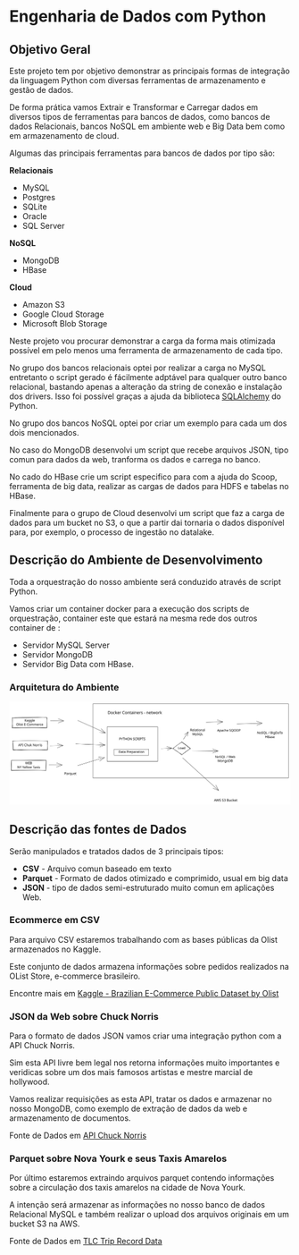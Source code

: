 # Engenharia de Dados com Python

## Objetivo Geral

Este projeto tem por objetivo demonstrar as principais formas de integração da linguagem Python com diversas ferramentas de armazenamento e gestão de dados. 

De forma prática vamos Extrair e Transformar e Carregar dados em diversos tipos de ferramentas para bancos de dados, como bancos de dados Relacionais, bancos NoSQL em ambiente web e Big Data bem como em armazenamento de cloud.

Algumas das principais ferramentas para bancos de dados por tipo são:

**Relacionais**
- MySQL
- Postgres
- SQLite
- Oracle
- SQL Server

**NoSQL**
- MongoDB
- HBase

**Cloud**
- Amazon S3
- Google Cloud Storage
- Microsoft Blob Storage

Neste projeto vou procurar demonstrar a carga da forma mais otimizada possível em pelo menos uma ferramenta de armazenamento de cada tipo.

No grupo dos bancos relacionais optei por realizar a carga no MySQL entretanto o script gerado é fácilmente adptável para qualquer outro banco relacional, bastando apenas a alteração da string de conexão e instalação dos drivers. Isso foi possível graças a ajuda da biblioteca [SQLAlchemy](https://www.sqlalchemy.org/) do Python.

No grupo dos bancos NoSQL optei por criar um exemplo para cada um dos dois mencionados. 

No caso do MongoDB desenvolvi um script que recebe arquivos JSON, tipo comun para dados da web, tranforma os dados e carrega no banco. 

No cado do HBase crie um script especifico para com a ajuda do Scoop, ferramenta de big data, realizar as cargas de dados para HDFS e tabelas no HBase.

Finalmente para o grupo de Cloud desenvolvi um script que faz a carga de dados para um bucket no S3, o que a partir dai tornaria o dados disponível para, por exemplo, o processo de ingestão no datalake.

## Descrição do Ambiente de Desenvolvimento

Toda a orquestração do nosso ambiente será conduzido através de script Python. 

Vamos criar um container docker para a execução dos scripts de orquestração, container este que estará na mesma rede dos outros container de :

- Servidor MySQL Server
- Servidor MongoDB
- Servidor Big Data com HBase.

### Arquitetura do Ambiente

![](./img/arquiteura.svg)


## Descrição das fontes de Dados

Serão manipulados e tratados dados de 3 principais tipos:
- **CSV** - Arquivo comun baseado em texto
- **Parquet** - Formato de dados otimizado e comprimido, usual em big data
- **JSON** - tipo de dados semi-estruturado muito comun em aplicações Web.

### Ecommerce em CSV

Para arquivo CSV estaremos trabalhando com as bases públicas da Olist armazenados no Kaggle. 

Este conjunto de dados armazena informações sobre pedidos realizados na OList Store, e-commerce brasileiro. 

Encontre mais em [Kaggle - Brazilian E-Commerce Public Dataset by Olist ](https://www.kaggle.com/datasets/olistbr/brazilian-ecommerce/download)

### JSON da Web sobre Chuck Norris

Para o formato de dados JSON vamos criar uma integração python com a API Chuck Norris. 

Sim esta API livre bem legal nos retorna informações muito importantes e veridicas sobre um dos mais famosos artistas e mestre marcial de hollywood. 

Vamos realizar requisições as esta API, tratar os dados e armazenar no nosso MongoDB, como exemplo de extração de dados da web e armazenamento de documentos.

Fonte de Dados em [API Chuck Norris ](https://api.chucknorris.io/#!)

### Parquet sobre Nova Yourk e seus Taxis Amarelos

Por último estaremos extraindo arquivos parquet contendo informações sobre a circulação dos taxis amarelos na cidade de Nova Yourk. 

A intenção será armazenar as informações no nosso banco de dados Relacional MySQL e também realizar o upload dos arquivos originais em um bucket S3 na AWS. 

Fonte de Dados em [TLC Trip Record Data ](https://www1.nyc.gov/site/tlc/about/tlc-trip-record-data.page)